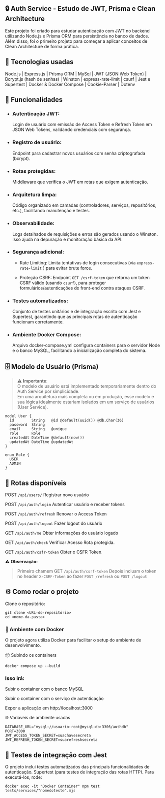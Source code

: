 ## 🔒 Auth Service - Estudo de JWT, Prisma e Clean Architecture

Este projeto foi criado para estudar autenticação com JWT no backend utilizando Node.js e Prisma ORM para persistência no banco de dados.
Além disso, foi o primeiro projeto para começar a aplicar conceitos de Clean Architecture de forma prática.

## 🚀 Tecnologias usadas
Node.js | Express.js | Prisma ORM | MySql | JWT (JSON Web Token) | Bcrypt.js (hash de senhas) | Winston | express-rate-limit | csurf |
Jest e Supertest | Docker & Docker Compose | Cookie-Parser | Dotenv 



## 📑 Funcionalidades

- ### Autenticação JWT: 
  Login de usuário com emissão de Access Token e Refresh Token em JSON Web Tokens, validando credenciais com segurança.

- ### Registro de usuário:
  Endpoint para cadastrar novos usuários com senha criptografada (bcrypt).

- ### Rotas protegidas: 
  Middleware que verifica o JWT em rotas que exigem autenticação.

- ### Arquitetura limpa: 
  Código organizado em camadas (controladores, serviços, repositórios, etc.), facilitando manutenção e testes.

- ### Observabilidade: 
  Logs detalhados de requisições e erros são gerados usando o Winston. Isso ajuda na depuração e monitoração básica da API.

- ### Segurança adicional:
  - Rate Limiting: 
    Limita tentativas de login consecutivas (via `express-rate-limit` ) para evitar brute force.

  - Proteção CSRF: Endpoint `GET /csrf-token` que retorna um token CSRF válido (usando `csurf`), para proteger formulários/autenticações do front-end contra ataques CSRF.

- ### Testes automatizados: 
  Conjunto de testes unitários e de integração escrito com Jest e Supertest, garantindo que as principais rotas de autenticação funcionam corretamente.

- ### Ambiente Docker Compose: 
  Arquivo docker-compose.yml configura containers para o servidor Node e o banco MySQL, facilitando a inicialização completa do sistema.



## 🗄️ Modelo de Usuário (Prisma)

> ⚠️ **Importante:**  
> O modelo de usuário está implementado temporariamente dentro do Auth Service por simplicidade.  
> Em uma arquitetura mais completa ou em produção, esse modelo e sua lógica idealmente estariam isolados em um serviço de usuários (User Service).


```prisma
model User {
  id        String   @id @default(uuid()) @db.Char(36)
  password  String
  email     String   @unique
  role      Role
  createdAt DateTime @default(now())
  updatedAt DateTime @updatedAt
}

enum Role {
  USER
  ADMIN
}
```
 
## 🧪 Rotas disponíveis

POST	`/api/users/`	Registrar novo usuário

POST	`/api/auth/login` 	Autenticar usuário e receber tokens

POST	`/api/auth/refresh`	Renovar o Access Token

POST	`/api/auth/logout`	Fazer logout do usuário

GET	`/api/auth/me`	Obter informações do usuário logado

GET `/api/auth/check` Verificar Acesso Rota protegida.

GET `/api/auth/csfr-token` Obter o CSFR Token.

 ⚠️ **Observação:**  
> Primeiro chamem GET `/api/auth/csrf-token`
> Depois incluam o token no header `X-CSRF-Token` ao fazer `POST /refresh` ou `POST /logout`


## ⚙️ Como rodar o projeto

Clone o repositório:

```
git clone <URL-do-repositório>
cd <nome-da-pasta>
```

### 🐳 Ambiente com Docker 
O projeto agora utiliza Docker para facilitar o setup do ambiente de desenvolvimento.

📦 Subindo os containers

```
docker compose up --build
```

### Isso irá:

Subir o container com o banco MySQL

Subir o container com o serviço de autenticação

Expor a aplicação em http://localhost:3000

🌐 Variáveis de ambiente usadas

```
DATABASE_URL="mysql://usuario:root@mysql-db:3306/authdb"
PORT=3000
JWT_ACCESS_TOKEN_SECRET=suachavesecreta
JWT_REFRESH_TOKEN_SECRET=suarefreshsecreta
```

## 🚀 Testes de integração com Jest
O projeto inclui testes automatizados das principais funcionalidades de autenticação.
Supertest (para testes de integração das rotas HTTP). Para executá-los, rode:
```
docker exec -it "Docker Container" npm test tests/services/"nomedoteste".mjs
```
